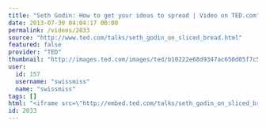 ```yaml
---
title: "Seth Godin: How to get your ideas to spread | Video on TED.com"
date: 2013-07-30 04:04:17 00:00
permalink: /videos/2033
source: "http://www.ted.com/talks/seth_godin_on_sliced_bread.html"
featured: false
provider: "TED"
thumbnail: "http://images.ted.com/images/ted/b10222e68d9347ac650d05f7c5299922ccdec1ab_389x292.jpg"
user:
  id: 157
  username: "swissmiss"
  name: "swissmiss"
tags: []
html: "<iframe src=\"http://embed.ted.com/talks/seth_godin_on_sliced_bread.html\" width=\"560\" height=\"315\" frameborder=\"0\" scrolling=\"no\" webkitAllowFullScreen mozallowfullscreen allowFullScreen></iframe>"
id: 2033
---
```


